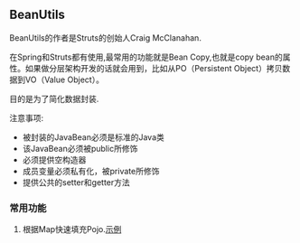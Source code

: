 ## BeanUtils

BeanUtils的作者是Struts的创始人Craig McClanahan.

在Spring和Struts都有使用,最常用的功能就是Bean Copy,也就是copy bean的属性。如果做分层架构开发的话就会用到，比如从PO（Persistent Object）拷贝数据到VO（Value Object）。

目的是为了简化数据封装.

注意事项:
* 被封装的JavaBean必须是标准的Java类
* 该JavaBean必须被public所修饰
* 必须提供空构造器
* 成员变量必须私有化，被private所修饰
* 提供公共的setter和getter方法

### 常用功能

1. 根据Map快速填充Pojo.[示例](Populate.java)